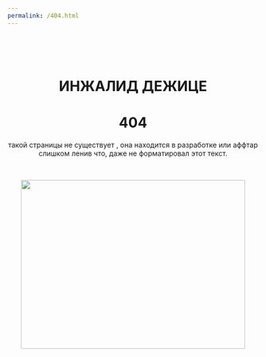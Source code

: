```yaml
--- 
permalink: /404.html
---
```

 <head>
 <link rel="shortcut icon" href="/images/dscrd/rukojop.png" type="image/png">
 </head>
<p>&nbsp;</p>
<p>&nbsp;</p>
<h1 style="text-align: center;"><strong>ИНЖАЛИД ДЕЖИЦЕ</strong></h1>
<h1 style="text-align: center;"><strong>404</strong></h1>
<p style="text-align: center;">такой страницы не существует , она находится в разработке или аффтар слишком ленив что, даже не форматировал этот текст.</p>
<p>&nbsp;</p>
<p style="text-align: center;"><img src="https://dmeerev.github.io/images/kokovin_dance.gif" alt="" width="450" height="338" /></p> 